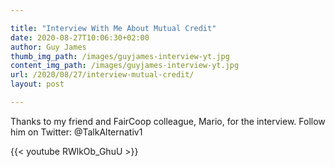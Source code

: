 ```yaml
---

title: "Interview With Me About Mutual Credit"
date: 2020-08-27T10:06:30+02:00
author: Guy James
thumb_img_path: /images/guyjames-interview-yt.jpg
content_img_path: /images/guyjames-interview-yt.jpg
url: /2020/08/27/interview-mutual-credit/
layout: post

---
```


Thanks to my friend and FairCoop colleague, Mario, for the interview. Follow him on Twitter: @TalkAlternativ1

{{< youtube RWlkOb_GhuU >}}
